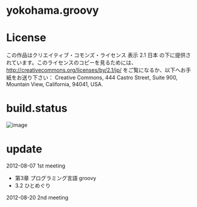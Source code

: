 # yokohama.groovy

# License

この作品はクリエイティブ・コモンズ・ライセンス 表示 2.1 日本 の下に提供されています。このライセンスのコピーを見るためには、http://creativecommons.org/licenses/by/2.1/jp/ をご覧になるか、以下へお手紙をお送り下さい：  Creative Commons, 444 Castro Street, Suite 900, Mountain View, California, 94041, USA.


# build.status
![image](https://secure.travis-ci.org/grimrose/yokohama-groovy.png?branch=master)

# update

2012-08-07 1st meeting

* 第3章 プログラミング言語 groovy
 * 3.2 ひとめぐり

2012-08-20 2nd meeting